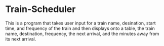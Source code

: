 # Train-Scheduler
This is a program that takes user input for a train name, desination, start time, and frequency of the train
and then displays onto a table, the train name, destination, frequency, the next arrival, and the minutes away from 
its next arrival.

